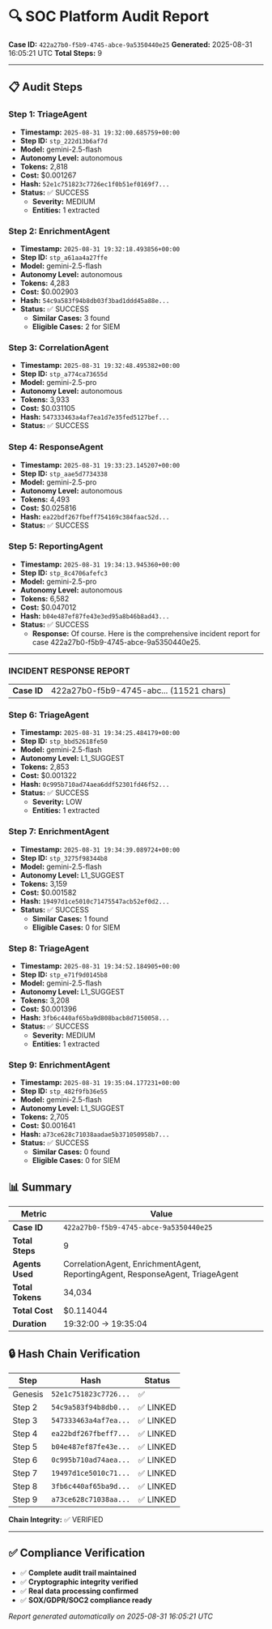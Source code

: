 # 🔍 SOC Platform Audit Report

**Case ID:** `422a27b0-f5b9-4745-abce-9a5350440e25`
**Generated:** 2025-08-31 16:05:21 UTC
**Total Steps:** 9

---

## 📋 Audit Steps

### Step 1: TriageAgent

- **Timestamp:** `2025-08-31 19:32:00.685759+00:00`
- **Step ID:** `stp_222d13b6af7d`
- **Model:** gemini-2.5-flash
- **Autonomy Level:** autonomous
- **Tokens:** 2,818
- **Cost:** $0.001267
- **Hash:** `52e1c751823c7726ec1f0b51ef0169f7...`
- **Status:** ✅ SUCCESS
  - **Severity:** MEDIUM
  - **Entities:** 1 extracted

### Step 2: EnrichmentAgent

- **Timestamp:** `2025-08-31 19:32:18.493856+00:00`
- **Step ID:** `stp_a61aa4a27ffe`
- **Model:** gemini-2.5-flash
- **Autonomy Level:** autonomous
- **Tokens:** 4,283
- **Cost:** $0.002903
- **Hash:** `54c9a583f94b8db03f3bad1ddd45a88e...`
- **Status:** ✅ SUCCESS
  - **Similar Cases:** 3 found
  - **Eligible Cases:** 2 for SIEM

### Step 3: CorrelationAgent

- **Timestamp:** `2025-08-31 19:32:48.495382+00:00`
- **Step ID:** `stp_a774ca73655d`
- **Model:** gemini-2.5-pro
- **Autonomy Level:** autonomous
- **Tokens:** 3,933
- **Cost:** $0.031105
- **Hash:** `547333463a4af7ea1d7e35fed5127bef...`
- **Status:** ✅ SUCCESS

### Step 4: ResponseAgent

- **Timestamp:** `2025-08-31 19:33:23.145207+00:00`
- **Step ID:** `stp_aae5d7734338`
- **Model:** gemini-2.5-pro
- **Autonomy Level:** autonomous
- **Tokens:** 4,493
- **Cost:** $0.025816
- **Hash:** `ea22bdf267fbeff754169c384faac52d...`
- **Status:** ✅ SUCCESS

### Step 5: ReportingAgent

- **Timestamp:** `2025-08-31 19:34:13.945360+00:00`
- **Step ID:** `stp_8c4706afefc3`
- **Model:** gemini-2.5-pro
- **Autonomy Level:** autonomous
- **Tokens:** 6,582
- **Cost:** $0.047012
- **Hash:** `b04e487ef87fe43e3ed95a8b46b8ad43...`
- **Status:** ✅ SUCCESS
  - **Response:** Of course. Here is the comprehensive incident report for case 422a27b0-f5b9-4745-abce-9a5350440e25.

***

### **INCIDENT RESPONSE REPORT**

| | |
| :--- | :--- |
| **Case ID** | 422a27b0-f5b9-4745-abc... (11521 chars)

### Step 6: TriageAgent

- **Timestamp:** `2025-08-31 19:34:25.484179+00:00`
- **Step ID:** `stp_bbd52618fe50`
- **Model:** gemini-2.5-flash
- **Autonomy Level:** L1_SUGGEST
- **Tokens:** 2,853
- **Cost:** $0.001322
- **Hash:** `0c995b710ad74aea6ddf52301fd46f52...`
- **Status:** ✅ SUCCESS
  - **Severity:** LOW
  - **Entities:** 1 extracted

### Step 7: EnrichmentAgent

- **Timestamp:** `2025-08-31 19:34:39.089724+00:00`
- **Step ID:** `stp_3275f98344b8`
- **Model:** gemini-2.5-flash
- **Autonomy Level:** L1_SUGGEST
- **Tokens:** 3,159
- **Cost:** $0.001582
- **Hash:** `19497d1ce5010c71475547acb52ef0d2...`
- **Status:** ✅ SUCCESS
  - **Similar Cases:** 1 found
  - **Eligible Cases:** 0 for SIEM

### Step 8: TriageAgent

- **Timestamp:** `2025-08-31 19:34:52.184905+00:00`
- **Step ID:** `stp_e71f9d0145b8`
- **Model:** gemini-2.5-flash
- **Autonomy Level:** L1_SUGGEST
- **Tokens:** 3,208
- **Cost:** $0.001396
- **Hash:** `3fb6c440af65ba9d808bacb8d7150058...`
- **Status:** ✅ SUCCESS
  - **Severity:** MEDIUM
  - **Entities:** 1 extracted

### Step 9: EnrichmentAgent

- **Timestamp:** `2025-08-31 19:35:04.177231+00:00`
- **Step ID:** `stp_482f9fb36e55`
- **Model:** gemini-2.5-flash
- **Autonomy Level:** L1_SUGGEST
- **Tokens:** 2,705
- **Cost:** $0.001641
- **Hash:** `a73ce628c71038aadae5b371050958b7...`
- **Status:** ✅ SUCCESS
  - **Similar Cases:** 0 found
  - **Eligible Cases:** 0 for SIEM

## 📊 Summary

| Metric | Value |
|--------|-------|
| **Case ID** | `422a27b0-f5b9-4745-abce-9a5350440e25` |
| **Total Steps** | 9 |
| **Agents Used** | CorrelationAgent, EnrichmentAgent, ReportingAgent, ResponseAgent, TriageAgent |
| **Total Tokens** | 34,034 |
| **Total Cost** | $0.114044 |
| **Duration** | 19:32:00 → 19:35:04 |

## 🔒 Hash Chain Verification

| Step | Hash | Status |
|------|------|--------|
| Genesis | `52e1c751823c7726...` | ✅ |
| Step 2 | `54c9a583f94b8db0...` | ✅ LINKED |
| Step 3 | `547333463a4af7ea...` | ✅ LINKED |
| Step 4 | `ea22bdf267fbeff7...` | ✅ LINKED |
| Step 5 | `b04e487ef87fe43e...` | ✅ LINKED |
| Step 6 | `0c995b710ad74aea...` | ✅ LINKED |
| Step 7 | `19497d1ce5010c71...` | ✅ LINKED |
| Step 8 | `3fb6c440af65ba9d...` | ✅ LINKED |
| Step 9 | `a73ce628c71038aa...` | ✅ LINKED |

**Chain Integrity:** ✅ VERIFIED

---

## ✅ Compliance Verification

- ✅ **Complete audit trail maintained**
- ✅ **Cryptographic integrity verified**
- ✅ **Real data processing confirmed**
- ✅ **SOX/GDPR/SOC2 compliance ready**

*Report generated automatically on 2025-08-31 16:05:21 UTC*